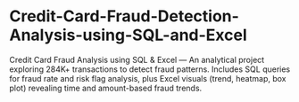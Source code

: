 # Credit-Card-Fraud-Detection-Analysis-using-SQL-and-Excel
Credit Card Fraud Analysis using SQL &amp; Excel — An analytical project exploring 284K+ transactions to detect fraud patterns. Includes SQL queries for fraud rate and risk flag analysis, plus Excel visuals (trend, heatmap, box plot) revealing time and amount-based fraud trends.
